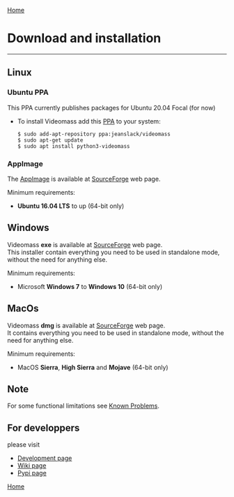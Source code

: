 [Home](index.md)

# Download and installation
--------------

## Linux

### Ubuntu PPA
This PPA currently publishes packages for Ubuntu 20.04 Focal (for now)   

- To install Videomass add this [PPA](https://launchpad.net/~jeanslack/+archive/ubuntu/videomass) 
to your system:   

    `$ sudo add-apt-repository ppa:jeanslack/videomass`   
    `$ sudo apt-get update`   
    `$ sudo apt install python3-videomass` 

### AppImage
The [AppImage](https://appimage.org/) is available at [SourceForge](https://sourceforge.net/projects/videomass2/files/)
web page.   

Minimum requirements:   
- **Ubuntu 16.04 LTS** to up (64-bit only)

## Windows
Videomass **exe** is available at [SourceForge](https://sourceforge.net/projects/videomass2/files/) web page.   
This installer contain everything you need to be used in standalone mode, 
without the need for anything else. 

Minimum requirements:
- Microsoft **Windows 7** to **Windows 10** (64-bit only)

## MacOs
Videomass **dmg** is available at [SourceForge](https://sourceforge.net/projects/videomass2/files/) web page.   
It contains everything you need to be used in standalone mode, 
without the need for anything else. 

Minimum requirements:
- MacOS **Sierra**, **High Sierra** and **Mojave** (64-bit only)

## Note 
For some functional limitations see [Known Problems](https://jeanslack.github.io/Videomass/known_problems.html).   

## For developpers
please visit
- [Development page](https://github.com/jeanslack/Videomass)   
- [Wiki page](https://github.com/jeanslack/Videomass/wiki)   
- [Pypi page](https://pypi.org/project/videomass/)

[Home](index.md)

